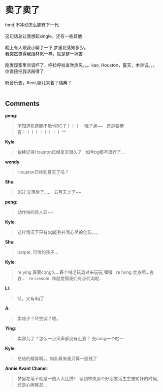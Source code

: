 # 卖了卖了

<div id="msgcns!9884D0A402622CB2!2949" class="bvMsg">tnnd,不冲动怎么能有下一代<br /><br />这句话总让我想起single，还有一些其他<br /><br />晚上有人跟我小聊了一下 梦里花落知多少。<br />我突然觉得我跟林岚一样，就是整一祸害<br /><br />刚发现家里空调坏了，呼拉呼拉直吹热风。。。kao, Houston，夏天，木空调。。。你直接把我活剐得了<br /><br />听音乐去，Kent,哪儿来着？瑞典？<br /><br /></div>

## Comments

**peng**:
> 不知道机票能不能也BG了！！！  
 
晚了点~~
 
还是要恭喜！！！！！！！！！ ^^

**Kyle**:
> 依稀记得Houston已经夏天很久了
 
如今bg都不流行了...

**wendy**:
> Houston已经到夏天了吗？

**Shu**:
> BG?
又落后了.....
 
五月天上了~~

**peng**:
> 动作快的惊人亚~~

**Kyle**:
> 这样情况下只有bg能弥补我心灵的创伤。。。

**Shu**:
> patpat,
可怜的孩子...

**Kyle**:
> re ying 真要cong么...寄个绒毛玩具过来玩玩,嘿嘿
 
re hong 卖身啊...哀哀...
 
re cresole  咋就觉得我们有点代沟呢...

**LI**:
> 哇，又有8g了

**A**:
> 卖啥子？坏空调？嗯。

**Ying**:
> 卖哪儿了？怎么一点风声都没有走漏？
先cong一个哈～

**Kyle**:
> 总结的精辟啊。。如此看来我只算一般贱了

**Annie Avant Chanel**:
> 梦里花落不就是一贱人大比拼?
 
读到林岚那个好朋友活生生被轮奸的时候,还是心痛难忍...

